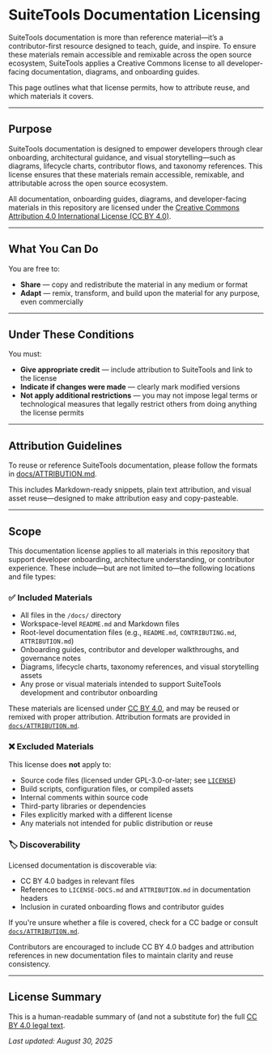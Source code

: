 # SuiteTools Documentation Licensing

SuiteTools documentation is more than reference material—it’s a contributor-first resource designed to teach, guide, and inspire.
To ensure these materials remain accessible and remixable across the open source ecosystem, SuiteTools applies a Creative Commons license to all developer-facing documentation, diagrams, and onboarding guides.

This page outlines what that license permits, how to attribute reuse, and which materials it covers.

---

## Purpose

SuiteTools documentation is designed to empower developers through clear onboarding, architectural guidance, and visual storytelling—such as diagrams, lifecycle charts, contributor flows, and taxonomy references. This license ensures that these materials remain accessible, remixable, and attributable across the open source ecosystem.

All documentation, onboarding guides, diagrams, and developer-facing materials in this repository are licensed under the [Creative Commons Attribution 4.0 International License (CC BY 4.0)](https://creativecommons.org/licenses/by/4.0/).

---

## What You Can Do

You are free to:

- **Share** — copy and redistribute the material in any medium or format
- **Adapt** — remix, transform, and build upon the material for any purpose, even commercially

---

## Under These Conditions

You must:

- **Give appropriate credit** — include attribution to SuiteTools and link to the license
- **Indicate if changes were made** — clearly mark modified versions
- **Not apply additional restrictions** — you may not impose legal terms or technological measures that legally restrict others from doing anything the license permits

---

## Attribution Guidelines

To reuse or reference SuiteTools documentation, please follow the formats in [docs/ATTRIBUTION.md](./docs/ATTRIBUTION.md).

This includes Markdown-ready snippets, plain text attribution, and visual asset reuse—designed to make attribution easy and copy-pasteable.

---

## Scope

This documentation license applies to all materials in this repository that support developer onboarding, architecture understanding, or contributor experience. These include—but are not limited to—the following locations and file types:

### ✅ Included Materials

- All files in the `/docs/` directory
- Workspace-level `README.md` and Markdown files
- Root-level documentation files (e.g., `README.md`, `CONTRIBUTING.md`, `ATTRIBUTION.md`)
- Onboarding guides, contributor and developer walkthroughs, and governance notes
- Diagrams, lifecycle charts, taxonomy references, and visual storytelling assets
- Any prose or visual materials intended to support SuiteTools development and contributor onboarding

These materials are licensed under [CC BY 4.0](https://creativecommons.org/licenses/by/4.0/), and may be reused or remixed with proper attribution. Attribution formats are provided in [`docs/ATTRIBUTION.md`](./docs/ATTRIBUTION.md).

### ❌ Excluded Materials

This license does **not** apply to:

- Source code files (licensed under GPL-3.0-or-later; see [`LICENSE`](./LICENSE))
- Build scripts, configuration files, or compiled assets
- Internal comments within source code
- Third-party libraries or dependencies
- Files explicitly marked with a different license
- Any materials not intended for public distribution or reuse

### 🏷️ Discoverability

Licensed documentation is discoverable via:

- CC BY 4.0 badges in relevant files
- References to `LICENSE-DOCS.md` and `ATTRIBUTION.md` in documentation headers
- Inclusion in curated onboarding flows and contributor guides

If you're unsure whether a file is covered, check for a CC badge or consult [`docs/ATTRIBUTION.md`](./docs/ATTRIBUTION.md).

Contributors are encouraged to include CC BY 4.0 badges and attribution references in new documentation files to maintain clarity and reuse consistency.

---

## License Summary

This is a human-readable summary of (and not a substitute for) the full [CC BY 4.0 legal text](https://creativecommons.org/licenses/by/4.0/legalcode).

_Last updated: August 30, 2025_
